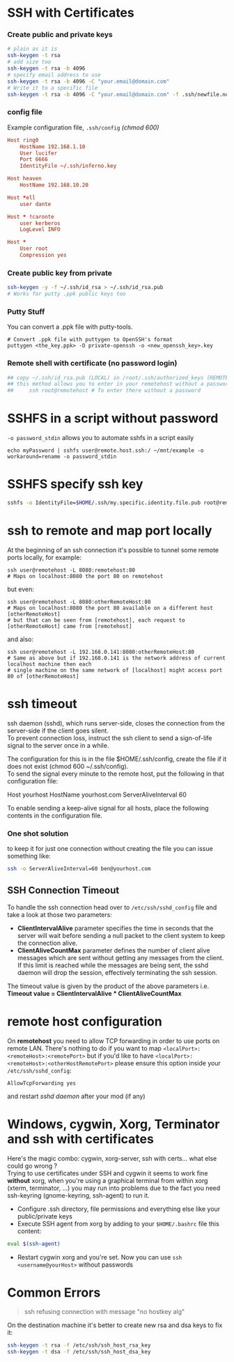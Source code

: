 # SSH with Certificates

### Create public and private keys
```sh
# plain as it is
ssh-keygen -t rsa
# add size too
ssh-keygen -t rsa -b 4096
# specify email address to use
ssh-keygen -t rsa -b 4096 -C "your.email@domain.com"
# Write it to a specific file
ssh-keygen -t rsa -b 4096 -C "your.email@domain.com" -f .ssh/newfile.not.thedefault.id_rsa
```

### config file
Example configuration file, `.ssh/config` _(chmod 600)_
```conf
Host ring0
    HostName 192.168.1.10
    User lucifer
    Port 6666
    IdentityFile ~/.ssh/inferno.key

Host heaven
    HostName 192.168.10.20

Host *ell
    user dante

Host * !caronte
    user kerberos
    LogLevel INFO

Host *
    User root
    Compression yes
```


### Create public key from private
```sh
ssh-keygen -y -f ~/.ssh/id_rsa > ~/.ssh/id_rsa.pub
# Works for putty .ppk public keys too
```

### Putty Stuff
You can convert a .ppk file with putty-tools.
```
# Convert .ppk file with puttygen to OpenSSH's format
puttygen <the_key.ppk> -O private-openssh -o <new_openssh_key>.key
```

### Remote shell with certificate (no password login)
```sh
## copy ~/.ssh/id_rsa.pub (LOCAL) in /root/.ssh/authorized_keys (REMOTE HOST)
## this method allows you to enter in your remotehost without a password
##     ssh root@remotehost # To enter there without a password
```


# SSHFS in a script without password
`-o password_stdin` allows you to automate sshfs in a script easily
```
echo myPassword | sshfs user@remote.host.ssh:/ ~/mnt/example -o workaround=rename -o password_stdin
```

# SSHFS specify ssh key
```sh
sshfs -o IdentityFile=$HOME/.ssh/my.specific.identity.file.pub root@remote.host.name.here localmount
```

# ssh to remote and map port locally
At the beginning of an ssh connection it's possible to tunnel some remote ports locally, for example:
```
ssh user@remotehost -L 8080:remotehost:80
# Maps on localhost:8080 the port 80 on remotehost
```
but even:
```
ssh user@remotehost -L 8080:otherRemoteHost:80
# Maps on localhost:8080 the port 80 available on a different host [otherRemoteHost] 
# but that can be seen from [remotehost], each request to [otherRemoteHost] came from [remotehost]
```
and also:
```
ssh user@remotehost -L 192.168.0.141:8080:otherRemoteHost:80
# Same as above but if 192.168.0.141 is the network address of current localhost machine then each
# single machine on the same network of [localhost] might access port 80 of [otherRemoteHost]
```

# ssh timeout
ssh daemon (sshd), which runs server-side, closes the connection from the server-side if the client goes silent.  
To prevent connection loss, instruct the ssh client to send a sign-of-life signal to the server once in a while.

The configuration for this is in the file $HOME/.ssh/config, create the file if it does not exist (chmod 600 ~/.ssh/config).  
To send the signal every minute to the remote host, put the following in that configuration file:

Host yourhost
    HostName yourhost.com
    ServerAliveInterval 60

To enable sending a keep-alive signal for all hosts, place the following contents in the configuration file.
### One shot solution
to keep it for just one connection without creating the file you can issue something like:
```sh
ssh -o ServerAliveInterval=60 ben@yourhost.com
```

## SSH Connection Timeout
To handle the ssh connection head over to `/etc/ssh/sshd_config` file and take a look at those two parameters:  
- **ClientIntervalAlive** parameter specifies the time in seconds that the server will wait before sending a null packet to the client system to keep the connection alive.
- **ClientAliveCountMax** parameter defines the number of client alive messages which are sent without getting any messages from the client. 
If this limit is reached while the messages are being sent, the sshd daemon will drop the session, effectively terminating the ssh session.

The timeout value is given by the product of the above parameters i.e.  
**Timeout value = ClientIntervalAlive * ClientAliveCountMax**

# remote host configuration
On **remotehost** you need to allow TCP forwarding in order to use ports on remote LAN. There's nothing
to do if you want to map `<localPort>:<remoteHost>:<remotePort>` but if you'd like to have
`<localPort>:<remoteHost>:<otherHostRemotePort>` please ensure this option inside your `/etc/ssh/sshd_config`:
```
AllowTcpForwarding yes
```
and restart _sshd daemon_ after your mod (if any)


# Windows, cygwin, Xorg, Terminator and ssh with certificates
Here's the magic combo: cygwin, xorg-server, ssh with certs... what else could go wrong ?  
Trying to use certificates under SSH and cygwin it seems to work fine **without** xorg, when you're using a graphical terminal from within xorg (xterm, terminator, ...)
you may run into problems due to the fact you need ssh-keyring (gnome-keyring, ssh-agent) to run it.
- Configure .ssh directory, file permissions and everything else like your public/private keys
- Execute SSH agent from xorg by adding to your `$HOME/.bashrc` file this content:
```sh
eval $(ssh-agent)
```
- Restart cygwin xorg and you're set. Now you can use `ssh <username@yourHost>` without passwords


# Common Errors
> ssh refusing connection with message "no hostkey alg"

On the destination machine it's better to create new rsa and dsa keys to fix it:
```sh
ssh-keygen -t rsa -f /etc/ssh/ssh_host_rsa_key
ssh-keygen -t dsa -f /etc/ssh/ssh_host_dsa_key
```
